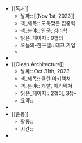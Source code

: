 - [[독서]]
	- 날짜:: [[Nov 1st, 2023]]
	- 책_제목:: 도둑맞은 집중력
	- 책_분야:: 인문, 심리학
	- 읽은_페이지:: 9챕터
	- 오늘의-한구절:: 테크 기업
	-
-
- [[Clean Architecture]]
	- 날짜:: Oct 31th, 2023
	- 책_제목:: 클린 아키텍쳐
	- 책_분야:: 개발, 아키텍쳐
	- 읽은_페이지:: 2챕터, 3장-
	- 요약::
-
- [[운동]]
	- 활동::
	- 시간::
-